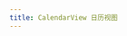 ```yaml
---
title: CalendarView 日历视图
---
```

<ClientOnly>
<template>
  <show-components title="日历视图" :linesOfCode="25">
       <CalendarView v-model="date"/>
  </show-components-item>
<template slot="code">

```vue
<template>
</template>
<script>
export default {
};
</script>
```
</template>
  </show-components>
</template>
</ClientOnly>

<script>
export default {
  data() {
    return {
      date: new Date(),
    }
  },
  
  inject: ["context"],
  
  created() {
  },
  
  methods:{
  },
  watch:{
    date(v) {
      console.log(v);
    }
  }
};
</script>

